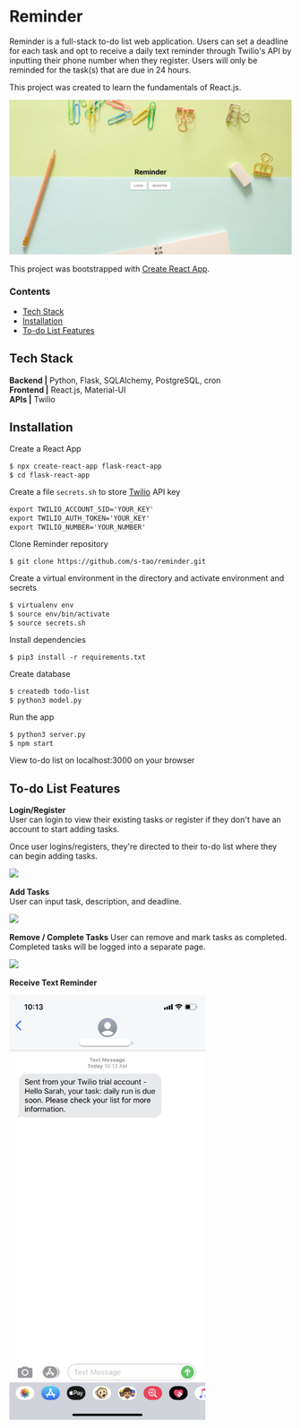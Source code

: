 # Reminder

Reminder is a full-stack to-do list web application. Users can set a deadline 
for each task and opt to receive a daily text reminder through Twilio's API by 
inputting their phone number when they register. Users will only be reminded for 
the task(s) that are due in 24 hours.

This project was created to learn the fundamentals of React.js. 

<img src="/README_gif/web-homepage.png" alt="Reminder homepage" />

This project was bootstrapped with [Create React App](https://github.com/facebook/create-react-app).

### Contents

* [Tech Stack](#techstack)
* [Installation](#install)
* [To-do List Features](#features)

## <a name=techstack></a>Tech Stack

**Backend |** Python, Flask, SQLAlchemy, PostgreSQL, cron<br>
**Frontend |** React.js, Material-UI<br>
**APIs |** Twilio

## <a name=install></a>Installation

Create a React App 
```
$ npx create-react-app flask-react-app
$ cd flask-react-app
```

Create a file `secrets.sh` to store [Twilio](https://www.twilio.com/docs) API 
key
```
export TWILIO_ACCOUNT_SID='YOUR_KEY'
export TWILIO_AUTH_TOKEN='YOUR_KEY'
export TWILIO_NUMBER='YOUR_NUMBER'
```
Clone Reminder repository
```
$ git clone https://github.com/s-tao/reminder.git
```
Create a virtual environment in the directory and activate environment and 
secrets
```
$ virtualenv env
$ source env/bin/activate
$ source secrets.sh
```
Install dependencies
```
$ pip3 install -r requirements.txt
```
Create database
```
$ createdb todo-list
$ python3 model.py
``` 
Run the app
```
$ python3 server.py
$ npm start
```
View to-do list on localhost:3000 on your browser

## <a name=features></a> To-do List Features
**Login/Register** <br>
User can login to view their existing tasks or register if they don't have an 
account to start adding tasks.

Once user logins/registers, they're directed to their to-do list where they can 
begin adding tasks.

![](/README_gif/login.gif)

**Add Tasks** <br>
User can input task, description, and deadline.

![](/README_gif/add-task.gif)

**Remove / Complete Tasks**
User can remove and mark tasks as completed. Completed tasks will be logged 
into a separate page.

![](/README_gif/complete-remove-task.gif)

**Receive Text Reminder**

<img src="/README_gif/twilio-sms-reminder.png" alt="Twilio SMS Reminder" width=350px/>
